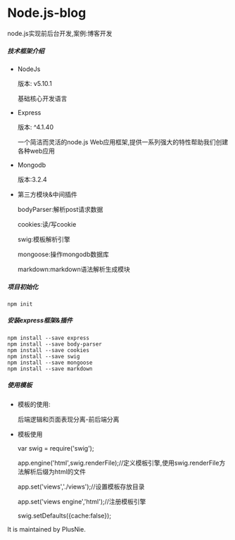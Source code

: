 # Node.js-blog

node.js实现前后台开发,案例:博客开发

##### 技术框架介绍

- NodeJs

    版本: v5.10.1

    基础核心开发语言

- Express

    版本: ^4.1.40

    一个简洁而灵活的node.js Web应用框架,提供一系列强大的特性帮助我们创建各种web应用

- Mongodb

    版本:3.2.4
    
- 第三方模块&中间插件

    bodyParser:解析post请求数据
    
    cookies:读/写cookie
    
    swig:模板解析引擎
    
    mongoose:操作mongodb数据库
    
    markdown:markdown语法解析生成模块


##### 项目初始化

    npm init

##### 安装express框架&插件

    npm install --save express
    npm install --save body-parser
    npm install --save cookies
    npm install --save swig
    npm install --save mongoose
    npm install --save markdown
    
##### 使用模板
   
- 模板的使用:

    后端逻辑和页面表现分离-前后端分离
   
- 模板使用
   
   var swig = require('swig');
   
   app.engine('html',swig.renderFile);//定义模板引擎,使用swig.renderFile方法解析后缀为html的文件
   
   app.set('views','./views');//设置模板存放目录
   
   app.set('views engine','html');//注册模板引擎
   
   swig.setDefaults({cache:false});
   
   
   
   
   
   
   
   
   
   
   
   
   
   
   
   
   
   
   
 It is maintained by PlusNie.